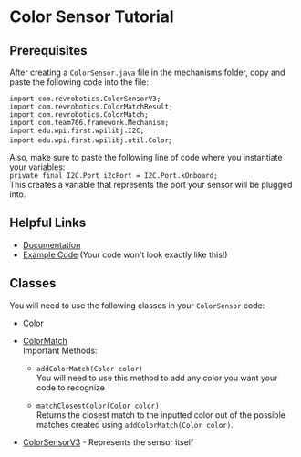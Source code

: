 
# Color Sensor Tutorial

## Prerequisites 
After creating a `ColorSensor.java` file in the mechanisms folder, copy and paste the following code into the file:

`import com.revrobotics.ColorSensorV3;`\
`import com.revrobotics.ColorMatchResult;`\
`import com.revrobotics.ColorMatch;`\
`import com.team766.framework.Mechanism;`\
`import edu.wpi.first.wpilibj.I2C;`\
`import edu.wpi.first.wpilibj.util.Color`;

Also, make sure to paste the following line of code where you instantiate your variables:\
`private final I2C.Port i2cPort = I2C.Port.kOnboard;`\
This creates a variable that represents the port your sensor will be plugged into.

## Helpful Links
- [Documentation](https://codedocs.revrobotics.com/java/com/revrobotics/package-summary.html)
- [Example Code](https://github.com/REVrobotics/Color-Sensor-v3-Examples/tree/master/Java) (Your code won't look exactly like this!)


## Classes
You will need to use the following classes in your `ColorSensor` code:

- [Color](https://github.wpilib.org/allwpilib/docs/release/java/edu/wpi/first/wpilibj/util/Color.html)

- [ColorMatch](https://codedocs.revrobotics.com/java/com/revrobotics/colormatch)\
	Important Methods:

	* `addColorMatch(Color color)`\
	You will need to use this method to add any color you want your code to recognize

	* `matchClosestColor(Color color)`\
	Returns the closest match to the inputted color out of the possible matches created using `addColorMatch(Color color)`.

- [ColorSensorV3](https://codedocs.revrobotics.com/java/com/revrobotics/colorsensorv3) - Represents the sensor itself